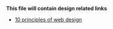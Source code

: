 **This file will contain design related links**

* [10 principles of web design](https://blog.prototypr.io/10-basic-principles-of-visual-design-55b86b9f7241)
